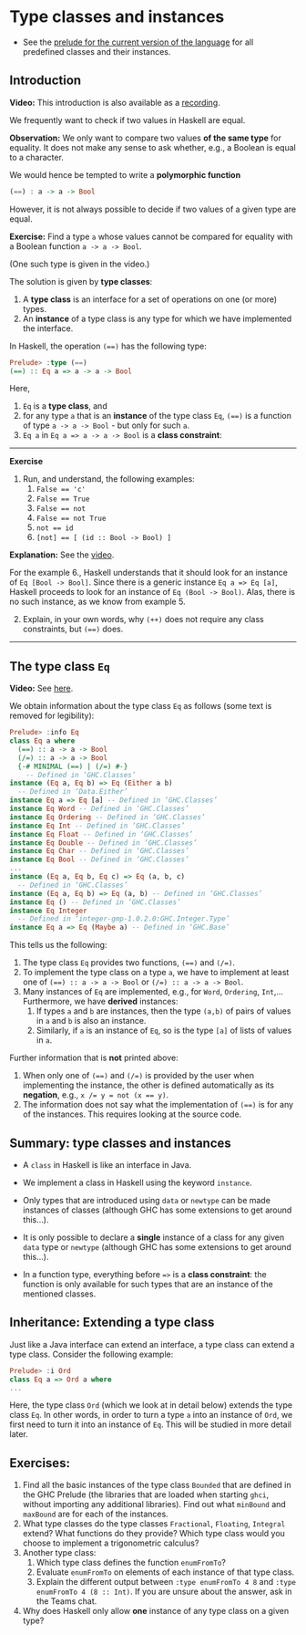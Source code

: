 # Type classes and instances


* See the [prelude for the current version of the language](https://hackage.haskell.org/package/base-4.12.0.0/docs/Prelude.html) for all predefined classes and their instances.


## Introduction

**Video:** This introduction is also available as a [recording](https://bham.cloud.panopto.eu/Panopto/Pages/Viewer.aspx?id=0495c024-653b-48da-87df-ac3d0154eaf9).

We frequently want to check if two values in Haskell are equal.

**Observation:** We only want to compare two values **of the same type** for equality.
It does not make any sense to ask whether, e.g., a Boolean is equal to a character.

We would hence be tempted to write a **polymorphic function**
```hs
(==) : a -> a -> Bool
```
However, it is not always possible to decide if two values of a given type are equal.

**Exercise:** Find a type `a` whose values cannot be compared for equality with a Boolean function `a -> a -> Bool`.

(One such type is given in the video.)


The solution is given by **type classes**:
1. A **type class** is an interface for a set of operations on one (or more) types.
2. An **instance** of a type class is any type for which we have implemented the interface.

In Haskell, the operation `(==)` has the following type:
```hs
Prelude> :type (==)
(==) :: Eq a => a -> a -> Bool
```
Here,
1. `Eq` is a **type class**, and
2. for any type `a` that is an **instance** of the type class `Eq`, `(==)` is a function of type `a -> a -> Bool` - but only for such `a`.
3. `Eq a` in `Eq a => a -> a -> Bool` is a **class constraint**:

----

**Exercise**

1. Run, and understand, the following examples:
    1. `False == 'c'`
    2. `False == True`
    3. `False == not`
    4. `False == not True`
    5. `not == id`
    6. `[not] == [ (id :: Bool -> Bool) ]`

**Explanation:** See the [video](https://bham.cloud.panopto.eu/Panopto/Pages/Viewer.aspx?id=d808dc3f-e37b-4e3a-8197-ac3d015b9ced).

For the example 6., Haskell understands that it should look for an instance of `Eq [Bool -> Bool]`. Since there is a generic instance `Eq a => Eq [a]`, Haskell proceeds to look for an instance of `Eq (Bool -> Bool)`. Alas, there is no such instance, as we know from example 5.

2. Explain, in your own words, why `(++)` does not require any class constraints, but `(==)` does.
----

## The type class `Eq`

**Video:** See [here](https://bham.cloud.panopto.eu/Panopto/Pages/Viewer.aspx?id=02d9fdae-ae5f-4d3e-bf5e-ac3d0165178a).

We obtain information about the type class `Eq` as follows (some text is removed for legibility):
```hs
Prelude> :info Eq
class Eq a where
  (==) :: a -> a -> Bool
  (/=) :: a -> a -> Bool
  {-# MINIMAL (==) | (/=) #-}
  	-- Defined in ‘GHC.Classes’
instance (Eq a, Eq b) => Eq (Either a b)
  -- Defined in ‘Data.Either’
instance Eq a => Eq [a] -- Defined in ‘GHC.Classes’
instance Eq Word -- Defined in ‘GHC.Classes’
instance Eq Ordering -- Defined in ‘GHC.Classes’
instance Eq Int -- Defined in ‘GHC.Classes’
instance Eq Float -- Defined in ‘GHC.Classes’
instance Eq Double -- Defined in ‘GHC.Classes’
instance Eq Char -- Defined in ‘GHC.Classes’
instance Eq Bool -- Defined in ‘GHC.Classes’
...
instance (Eq a, Eq b, Eq c) => Eq (a, b, c)
  -- Defined in ‘GHC.Classes’
instance (Eq a, Eq b) => Eq (a, b) -- Defined in ‘GHC.Classes’
instance Eq () -- Defined in ‘GHC.Classes’
instance Eq Integer
  -- Defined in ‘integer-gmp-1.0.2.0:GHC.Integer.Type’
instance Eq a => Eq (Maybe a) -- Defined in ‘GHC.Base’
```
This tells us the following:
1. The type class `Eq` provides two functions, `(==)` and `(/=)`.
2. To implement the type class on a type `a`, we have to implement at least one of `(==) :: a -> a -> Bool` or `(/=) :: a -> a -> Bool`.
3. Many instances of `Eq` are implemented, e.g., for `Word`, `Ordering`, `Int`,...
   Furthermore, we have **derived** instances:
   1. If types `a` and `b` are instances, then the type `(a,b)` of pairs of values in `a` and `b` is also an instance.
   2. Similarly, if `a` is an instance of `Eq`, so is the type `[a]` of lists of values in `a`.

Further information that is **not** printed above:
1. When only one of `(==)` and `(/=)` is provided by the user when implementing the instance, the other is defined automatically as its **negation**, e.g.,
   `x /= y = not (x == y)`.
2. The information does not say what the implementation of `(==)` is for any of the instances. This requires looking at the source code.


## Summary: type classes and instances

* A `class` in Haskell is like an interface in Java.

* We implement a class in Haskell using the keyword `instance`.

* Only types that are introduced using `data` or `newtype` can be made instances of classes (although GHC has some extensions to get around this...).

* It is only possible to declare a **single** instance of a class for any given `data` type or `newtype` (although GHC has some extensions to get around this...).

* In a function type, everything before `=>` is a **class constraint**: the function is only available for such types that are an instance of the mentioned classes.


## Inheritance: Extending a type class

Just like a Java interface can extend an interface, a type class can extend a type class.
Consider the following example:
```hs
Prelude> :i Ord
class Eq a => Ord a where
...
```
Here, the type class `Ord` (which we look at in detail below) extends the type class `Eq`. In other words, in order to turn a type `a` into an instance of `Ord`, we first need to turn it into an instance of `Eq`.
This will be studied in more detail later.

## Exercises:

1. Find all the basic instances of the type class `Bounded` that are defined in the GHC Prelude (the libraries that are loaded when starting `ghci`, without importing any additional libraries). Find out what `minBound` and `maxBound` are for each of the instances.
2. What type classes do the type classes `Fractional`, `Floating`, `Integral` extend? What functions do they provide? Which type class would you choose to implement a trigonometric calculus?
3. Another type class:
    1. Which type class defines the function `enumFromTo`?
    2. Evaluate `enumFromTo` on elements of each instance of that type class.
    3. Explain the different output between `:type enumFromTo 4 8` and `:type enumFromTo 4 (8 :: Int)`. If you are unsure about the answer, ask in the Teams chat.
4. Why does Haskell only allow **one** instance of any type class on a given type?
